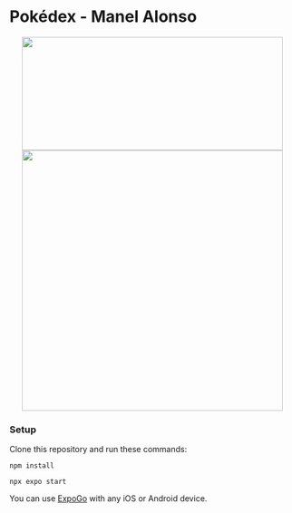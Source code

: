 # Pokédex - Manel Alonso
<p align="center">
  <img width="460" height="200" src="https://steamuserimages-a.akamaihd.net/ugc/794242373728593852/3D77A99C6D386B9230858413035780F3B087F189/?imw=637&imh=358&ima=fit&impolicy=Letterbox&imcolor=%23000000&letterbox=true">
  <img width="460" src="https://i.imgur.com/nMV1eMf.png">
</p>

### Setup
Clone this repository and run these commands:

`npm install`

`npx expo start`
 
You can use [ExpoGo](https://docs.expo.dev/get-started/expo-go/) with any iOS or Android device.